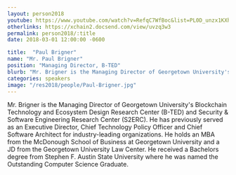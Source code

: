 ```yaml
---
layout: person2018
youtube: https://www.youtube.com/watch?v=RefqC7WfBoc&list=PL0D_unzx1KXhvrIzPl1j0mrihgq44nGOh&index=10&t=11s
otherlinks: https://xchain2.docsend.com/view/uvzq3w3
permalink: person2018/:title
date: 2018-03-01 12:00:00 -0600

title:  "Paul Brigner"
name: "Mr. Paul Brigner"
position: "Managing Director, B-TED"
blurb: "Mr. Brigner is the Managing Director of Georgetown University's Blockchain Technology and Ecosystem Design Research Center (B-TED) and Security & Software Engineering Research Center (S2ERC)."
categories: speakers
image: "/res2018/people/Paul-Brigner.jpg"
---
```


Mr. Brigner is the Managing Director of Georgetown University's Blockchain Technology and Ecosystem Design Research Center (B-TED) and Security & Software Engineering Research Center (S2ERC). He has previously served as an Executive Director, Chief Technology Policy Officer and Chief Software Architect for industry-leading organizations. He holds an MBA from the McDonough School of Business at Georgetown University and a JD from the Georgetown University Law Center. He received a Bachelors degree from Stephen F. Austin State University where he was named the Outstanding Computer Science Graduate.

